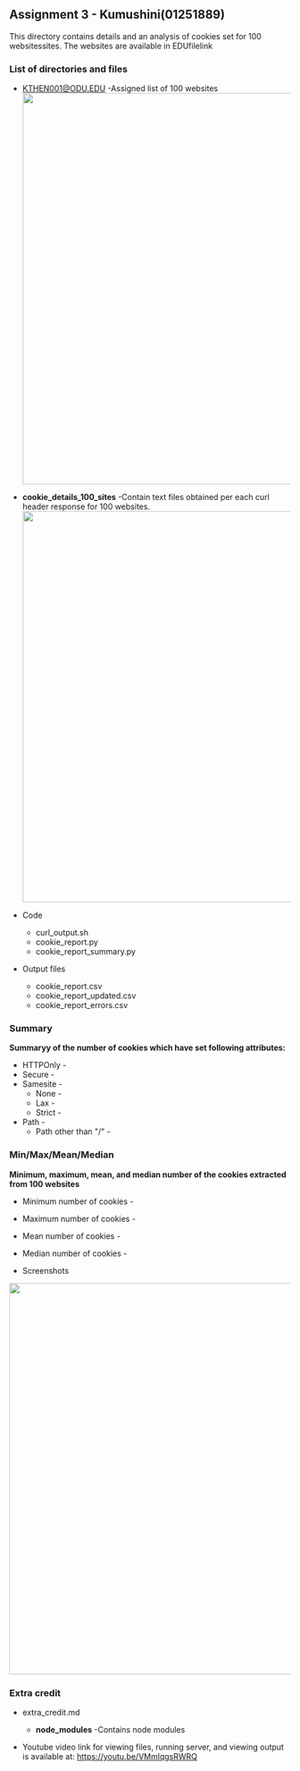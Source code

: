 ## Assignment 3 - Kumushini(01251889)

This directory contains details and an analysis of cookies set for 100 websitessites.
The websites are available in EDUfilelink

### List of directories and files

  * KTHEN001@ODU.EDU
    -Assigned list of 100 websites
  <kbd><img src="Screenshots/Screenshot_of_home_page.png" width="700" ></kbd>

  * **cookie_details_100_sites**
    -Contain text files obtained per each curl header response for 100 websites.
  <kbd><img src="Screenshots/Screenshot_of_home_page.png" width="700" ></kbd>

* Code
  * curl_output.sh
  * cookie_report.py
  * cookie_report_summary.py

* Output files

  * cookie_report.csv
  * cookie_report_updated.csv
  * cookie_report_errors.csv

### Summary
**Summaryy of the number of cookies which have set following attributes:**
* HTTPOnly -
* Secure -
* Samesite -
  * None -
  * Lax -
  * Strict -
* Path -
  * Path other than "/" -

### Min/Max/Mean/Median
**Minimum, maximum, mean, and median number of the cookies extracted from 100 websites**
  * Minimum number of cookies -
  * Maximum number of cookies -
  * Mean number of cookies -
  * Median number of cookies -

* Screenshots 

<kbd><img src="Screenshots/Screenshot_of_home_page.png" width="700" ></kbd>

### Extra credit
* extra_credit.md

  









  * **node_modules**
    -Contains node modules
         

* Youtube video link for viewing files, running server, and viewing output is available at: https://youtu.be/VMmlqgsRWRQ 

